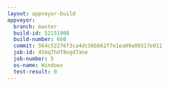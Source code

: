 ```yaml
---
layout: appveyor-build
appveyor:
  branch: master
  build-id: 52151908
  build-number: 660
  commit: 564c52276f3ca4dc56bb62f7e1ea09a80317e011
  job-id: 45bq7hdf8ogd7ane
  job-number: 5
  os-name: Windows
  test-result: 0
---
```

